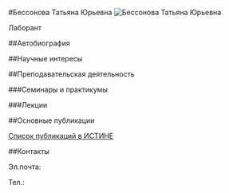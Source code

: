 #Бессонова Татьяна Юрьевна
![Бессонова Татьяна Юрьевна](./bessonova.jpg "Бессонова Татьяна Юрьевна")

Лаборант

##Автобиография

##Научные интересы

##Преподавательская деятельность

###Семинары и практикумы

###Лекции

##Основные публикации

[Список публикаций в ИСТИНЕ]()

##Контакты

Эл.почта:

Тел.: